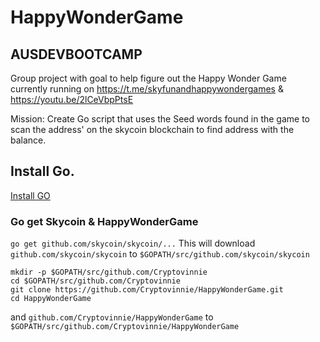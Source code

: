 # HappyWonderGame
## AUSDEVBOOTCAMP 

Group project with goal to help figure out the Happy Wonder Game currently running on https://t.me/skyfunandhappywondergames & https://youtu.be/2lCeVbpPtsE

Mission: 
Create Go script that uses the Seed words found in the game to scan the address' on the skycoin blockchain to find address with the balance. 

## Install Go. 
[Install GO](https://github.com/skycoin/skycoin/blob/develop/INSTALLATION.md)

### Go get Skycoin & HappyWonderGame
`go get github.com/skycoin/skycoin/...`
This will download `github.com/skycoin/skycoin` to `$GOPATH/src/github.com/skycoin/skycoin`
```
mkdir -p $GOPATH/src/github.com/Cryptovinnie
cd $GOPATH/src/github.com/Cryptovinnie
git clone https://github.com/Cryptovinnie/HappyWonderGame.git
cd HappyWonderGame
```
and `github.com/Cryptovinnie/HappyWonderGame` to `$GOPATH/src/github.com/Cryptovinnie/HappyWonderGame`




